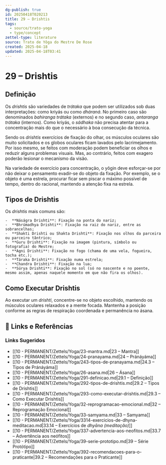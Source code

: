 ```yaml
---
dg-publish: true
id: 20250418T020213
title: 29 – Drishtis
tags:
  - source/trato-yoga
  - type/concept
zettel-type: literature
source: Trato de Yôga do Mestre De Rose
created: 2025-04-18
updated: 2025-04-18T03:41
---
```


# 29 – Drishtis

## Definição
Os *drishtis* são variedades de *trátaka* que podem ser utilizados sob duas interpretações: como kriyás ou como *dháraná*. No primeiro caso são denominados *bahiranga trátaka* (externos) e no segundo caso, *antaranga trátaka* (internos). Como kriyás, o *sádhaka* não precisa atentar para a concentração mais do que o necessário à boa consecução da técnica.

Sendo os *drishtis* exercícios de fixação do olhar, os músculos oculares são muito solicitados e os globos oculares ficam lavados pelo lacrimejamento. Por isso mesmo, se feitos com moderação podem beneficiar os olhos e reduzir alguns problemas visuais. Mas, ao contrário, feitos com exagero poderão lesionar o mecanismo da visão.

Na variedade de exercício para concentração, o yôgin deve esforçar-se por não deixar o pensamento evadir-se do objeto da fixação. Por exemplo, se o objeto é uma estrela, procurar ficar sem piscar o máximo possível de tempo, dentro do racional, mantendo a atenção fixa na estrela.

## Tipos de Drishtis
Os *drishtis* mais comuns são:

    -  **Náságra Drishti**: Fixação na ponta do nariz;
    -  **Bhrúmadhya Drishti**: Fixação na raiz do nariz, entre as sobrancelhas;
    -  **Shakti Drishti ou Shakta Drishti**: Fixação nos olhos da parceira ou parceiro tântrico;
    -  **Guru Drishti**: Fixação na imagem (pintura, símbolo ou fotografia) do Mestre;
    -  **Agni Drishti**: Fixação no fogo (chama de uma vela, fogueira, tocha etc.);
    -  **Táraka Drishti**: Fixação numa estrela;
    -  **Chandra Drishti**: Fixação na lua;
    -  **Súrya Drishti**: Fixação no sol (só no nascente e no poente, mesmo assim, apenas naquele momento em que não fira os olhos).

## Como Executar Drishtis
Ao executar um *drishti*, concentre-se no objeto escolhido, mantendo os músculos oculares relaxados e a mente focada. Mantenha a posição conforme as regras de respiração coordenada e permanência no ásana.

## 🔗 Links e Referências











### Links Sugeridos

- [[10 - PERMANENT/Zettels/Yoga/23-mantra.md\|23 – Mantra]]
- [[10 - PERMANENT/Zettels/Yoga/24-pranayama.md\|24 – Pránáyáma]]
- [[10 - PERMANENT/Zettels/Yoga/243-tipos-de-pranayama.md\|24.3 – Tipos de Pránáyáma]]
- [[10 - PERMANENT/Zettels/Yoga/26-asana.md\|26 – Ásana]]
- [[10 - PERMANENT/Zettels/Yoga/291-definicao.md\|29.1 – Definição]]
- [[10 - PERMANENT/Zettels/Yoga/292-tipos-de-drishtis.md\|29.2 – Tipos de Drishtis]]
- [[10 - PERMANENT/Zettels/Yoga/293-como-executar-drishtis.md\|29.3 – Como Executar Drishtis]]
- [[10 - PERMANENT/Zettels/Yoga/32-reprogramacao-emocional.md\|32 – Reprogramação Emocional]]
- [[10 - PERMANENT/Zettels/Yoga/33-samyama.md\|33 – Samyama]]
- [[10 - PERMANENT/Zettels/Yoga/3314-exercicios-de-dhyna-meditacao.md\|33.14 – Exercícios de *dhyāna (meditação)*]]
- [[10 - PERMANENT/Zettels/Yoga/337-advertencia-aos-neofitos.md\|33.7 – Advertência aos neófitos]]
- [[10 - PERMANENT/Zettels/Yoga/39-serie-prototipo.md\|39 – Série Protótipo]]
- [[10 - PERMANENT/Zettels/Yoga/392-recomendacoes-para-o-praticante\|39.2 – Recomendações para o Praticante]]